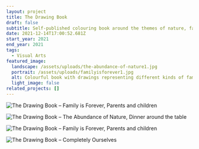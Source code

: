 ```yaml
---
layout: project
title: The Drawing Book
draft: false
subtitle: Self-published colouring book around the themes of nature, family and love
date: 2021-12-14T17:00:52.681Z
start_year: 2021
end_year: 2021
tags:
  - Visual Arts
featured_image:
  landscape: /assets/uploads/the-abundance-of-nature1.jpg
  portrait: /assets/uploads/familyisforever1.jpg
  alt: Colourful book with drawings representing different kinds of families
  light_image: false
related_projects: []
---
```

![The Drawing Book  – Family is Forever, Parents and children](/assets/uploads/familyisforever1.jpg "The Drawing Book  – Family is Forever, Parents and children")

![The Drawing Book  – The Abundance of Nature, Dinner around the table](/assets/uploads/the-abundance-of-nature2.jpg "The Drawing Book  – The Abundance of Nature, Dinner around the table")

![The Drawing Book  – Family is Forever, Parents and children](/assets/uploads/familyisforever3.jpg "The Drawing Book  – Family is Forever, Parents and children")

![The Drawing Book  – Completely Ourselves](/assets/uploads/completelyourselves.jpg "The Drawing Book  – Completely Ourselves")